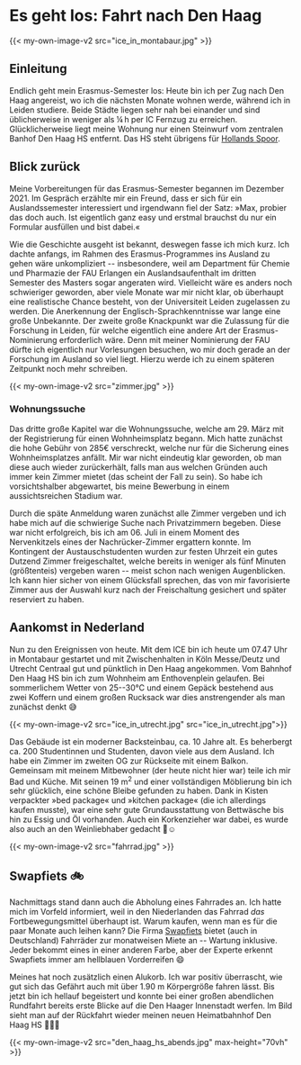 # Es geht los: Fahrt nach Den Haag

{{< my-own-image-v2 src="ice_in_montabaur.jpg" >}}
## Einleitung
Endlich geht mein Erasmus-Semester los: Heute bin ich per Zug nach Den Haag angereist, wo ich die nächsten Monate wohnen werde, während ich in Leiden studiere. Beide Städte liegen sehr nah bei einander und sind üblicherweise in weniger als &frac14;&thinsp;h per IC Fernzug zu erreichen. Glücklicherweise liegt meine Wohnung nur einen Steinwurf vom zentralen Banhof Den Haag HS entfernt. Das HS steht übrigens für [Hollands Spoor](https://de.wikipedia.org/wiki/Bahnhof_Den_Haag_HS).

## Blick zurück
Meine Vorbereitungen für das Erasmus-Semester begannen im Dezember 2021. Im Gespräch erzählte mir ein Freund, dass er sich für ein Auslandssemester interessiert und irgendwann fiel der Satz: &raquo;Max, probier das doch auch. Ist eigentlich ganz easy und erstmal brauchst du nur ein Formular ausfüllen und bist dabei.&laquo;

Wie die Geschichte ausgeht ist bekannt, deswegen fasse ich mich kurz. Ich dachte anfangs, im Rahmen des Erasmus-Programmes ins Ausland zu gehen wäre unkompliziert -- insbesondere, weil am Department für Chemie und Pharmazie der FAU Erlangen ein Auslandsaufenthalt im dritten Semester des Masters sogar angeraten wird. Vielleicht wäre es anders noch schwieriger geworden, aber viele Monate war mir nicht klar, ob überhaupt eine realistische Chance besteht, von der Universiteit Leiden zugelassen zu werden. Die Anerkennung der Englisch-Sprachkenntnisse war lange eine große Unbekannte. Der zweite große Knackpunkt war die Zulassung für die Forschung in Leiden, für welche eigentlich eine andere Art der Erasmus-Nominierung erforderlich wäre. Denn mit meiner Nominierung der FAU dürfte ich eigentlich nur Vorlesungen besuchen, wo mir doch gerade an der Forschung im Ausland so viel liegt. Hierzu werde ich zu einem späteren Zeitpunkt noch mehr schreiben.

{{< my-own-image-v2 src="zimmer.jpg" >}}
### Wohnungssuche
Das dritte große Kapitel war die Wohnungssuche, welche am 29. März mit der Registrierung für einen Wohnheimsplatz begann. Mich hatte zunächst die hohe Gebühr von 285€ verschreckt, welche nur für die Sicherung eines Wohnheimsplatzes anfällt. Mir war nicht eindeutig klar geworden, ob man diese auch wieder zurückerhält, falls man aus welchen Gründen auch immer kein Zimmer mietet (das scheint der Fall zu sein). So habe ich vorsichtshalber abgewartet, bis meine Bewerbung in einem aussichtsreichen Stadium war.

Durch die späte Anmeldung waren zunächst alle Zimmer vergeben und ich habe mich auf die schwierige Suche nach Privatzimmern begeben. Diese war nicht erfolgreich, bis ich am 06. Juli in einem Moment des Nervenkitzels eines der Nachrücker-Zimmer ergattern konnte. Im Kontingent der Austauschstudenten wurden zur festen Uhrzeit ein gutes Dutzend Zimmer freigeschaltet, welche bereits in weniger als fünf Minuten (größtenteis) vergeben waren -- meist schon nach wenigen Augenblicken. Ich kann hier sicher von einem Glücksfall sprechen, das von mir favorisierte Zimmer aus der Auswahl kurz nach der Freischaltung gesichert und später reserviert zu haben.

## Aankomst in Nederland
Nun zu den Ereignissen von heute. Mit dem ICE bin ich heute um 07.47 Uhr in Montabaur gestartet und mit Zwischenhalten in Köln Messe/Deutz und Utrecht Centraal gut und pünktlich in Den Haag angekommen. Vom Bahnhof Den Haag HS bin ich zum Wohnheim am Enthovenplein gelaufen. Bei sommerlichem Wetter von 25--30°C und einem Gepäck bestehend aus zwei Koffern und einem großen Rucksack war dies anstrengender als man zunächst denkt :sweat_smile:

{{< my-own-image-v2 src="ice_in_utrecht.jpg" src="ice_in_utrecht.jpg">}}

Das Gebäude ist ein moderner Backsteinbau, ca. 10 Jahre alt. Es beherbergt ca. 200 Studentinnen und Studenten, davon viele aus dem Ausland. Ich habe ein Zimmer im zweiten OG zur Rückseite mit einem Balkon. Gemeinsam mit meinem Mitbewohner (der heute nicht hier war) teile ich mir Bad und Küche. Mit seinen 19 m<sup>2</sup> und einer vollständigen Möblierung bin ich sehr glücklich, eine schöne Bleibe gefunden zu haben. Dank in Kisten verpackter &raquo;bed package&laquo; und &raquo;kitchen package&laquo; (die ich allerdings kaufen musste), war eine sehr gute Grundausstattung von Bettwäsche bis hin zu Essig und Öl vorhanden. Auch ein Korkenzieher war dabei, es wurde also auch an den Weinliebhaber gedacht :wine_glass::relaxed:


{{< my-own-image-v2 src="fahrrad.jpg" >}}
## Swapfiets :bike:
Nachmittags stand dann auch die Abholung eines Fahrrades an. Ich hatte mich im Vorfeld informiert, weil in den Niederlanden das Fahrrad *das* Fortbewegungsmittel überhaupt ist. Warum kaufen, wenn man es für die paar Monate auch leihen kann? Die Firma [Swapfiets](https://swapfiets.nl) bietet (auch in Deutschland) Fahrräder zur monatweisen Miete an -- Wartung inklusive. Jeder bekommt eines in einer anderen Farbe, aber der Experte erkennt Swapfiets immer am hellblauen Vorderreifen :smile:

Meines hat noch zusätzlich einen Alukorb. Ich war positiv überrascht, wie gut sich das Gefährt auch mit über 1.90&nbsp;m Körpergröße fahren lässt. Bis jetzt bin ich hellauf begeistert und konnte bei einer großen abendlichen Rundfahrt bereits erste Blicke auf die Den Haager Innenstadt werfen. Im Bild sieht man auf der Rückfahrt wieder meinen neuen Heimatbahnhof Den Haag HS :bullettrain_side::station::blush:

{{< my-own-image-v2 src="den_haag_hs_abends.jpg" max-height="70vh" >}}


